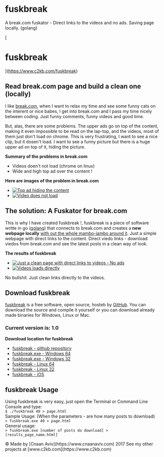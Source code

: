 # fuskbreak
A break.com fuskator - Direct links to the videos and no ads. Saving page locally. (golang)

[

# fuskbreak

](https://www.c2kb.com/fuskbreak)

## Read break.com page and build a clean one (locally)

I like [break.com](www.break.com), when I want to relax my time and see some funny cats on the interent or nice babes, I get into break.com and I pass my time nicely between coding. Just funny comments, funny videos and good time.

But, alas, there are some problems. The upper ads go on top of the content, making it even impossible to be read on the lap-top, and the videos, most of them just don't load on chrome. This is very frustrating, I want to see a nice clip, but it dosen't load. I want to see a funny picture but there is a huge upper ad on top of it, hiding the picture.  

**Summary of the problems in break.com**

*   Videos doen't not load (chrome on linux)
*   Wide and high top ad over the content !

**Here are images of the problem in break.com**

*   [![Top ad hiding the content](https://www.c2kb.com/fuskbreak/error1.jpg)](https://www.c2kb.com/fuskbreak/error1.jpg)
*   [![Video does not load](https://www.c2kb.com/fuskbreak/error2.jpg)](https://www.c2kb.com/fuskbreak/error2.jpg)

## The solution: A Fuskator for break.com

This is why I have created fuskbreak !, fuskbreak is a piece of software writte in go ([golang](https://www.golang.org)) that connects to break.com and creates a **new webpage locally** <u>with out the whole mambo-jambo around it</u>. Just a simple webpage with direct links to the content. Direct viedo links - download viedos from break.com and see the latest posts in a clean way of look.  

**The results of fuskbreak**

*   [![Just a clean page with direct links to videos - No ads](https://www.c2kb.com/fuskbreak/fuskbreak1.jpg)](https://www.c2kb.com/fuskbreak/fuskbreak1.jpg)
*   [![Videos loads directly](https://www.c2kb.com/fuskbreak/fuskbreak2.jpg)](https://www.c2kb.com/fuskbreak/fuskbreak2.jpg)

No bullshit. Just clean links directly to the videos.

## Download fuskbreak

[fuskbreak](https://www.c2kb.com/fuskbreak) is a free software, open source, hosteb by [GitHub](https://github.com/caviv/fuskbreak). You can download the source and compile it yourself or you can download already made binaries for Windows, Linux or Mac.  

### Current version is: 1.0

**Download location for fuskbreak**

*   [fuskbreak - github repository](https://github.com/caviv/fuskbreak)
*   [fuskbreak.exe - Windows 64](fuskbreak.exe)
*   [fuskbreak.exe - Windows 32](fuskbreak32.exe)
*   [fuskbreak - Linux 64](fuskbreak)
*   [fuskbreak - Linux 32](fuskbreak32)
*   [fuskbreak - iOS](fuskbreakmac)

## fuskbreak Usage

Using fuskbreak is very easy, just open the Terminal or Command Line Console and type:  
`$ ./fuskbreak 40 > page.html`  
Sample Usage: (When the parameters - are how many posts to download)  
`> fuskbreak.exe 40 > page.html`  
General usage:  
`> fuskbreak.exe [number of posts do download] > [results_page_name.html]`  

<footer>© Made by [Cnaan Aviv](https://www.cnaanaviv.com) 2017  
See my other projects at [www.c2kb.com](https://www.c2kb.com)</footer>
